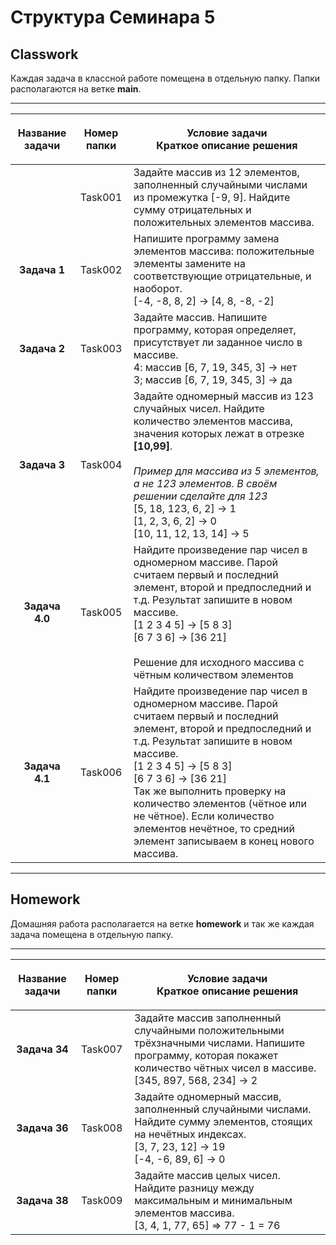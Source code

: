 # Структура Семинара 5

## Classwork

Каждая задача в классной работе помещена в отдельную папку. Папки располагаются на ветке **main**.

---

|**Название задачи**|**Номер папки**|<p align="center">**Условие задачи<br/>Краткое описание решения**</p>|
|:-----:|:-:|:-------------------------------|
||Task001|Задайте массив из 12 элементов, заполненный случайными числами из промежутка [-9, 9]. Найдите сумму отрицательных и положительных элементов массива.|
|**Задача 1**|Task002|Напишите программу замена элементов массива: положительные элементы замените на соответствующие отрицательные, и наоборот.<br/>[-4, -8, 8, 2] -> [4, 8, -8, -2]|
|**Задача 2**|Task003|Задайте массив. Напишите программу, которая определяет, присутствует ли заданное число в массиве.<br/>4: массив [6, 7, 19, 345, 3] -> нет<br/>3; массив [6, 7, 19, 345, 3] -> да|
|**Задача 3**|Task004|Задайте одномерный массив из 123 случайных чисел. Найдите количество элементов массива, значения которых лежат в отрезке **[10,99]**.<br/><br/>*Пример для массива из 5 элементов, а не 123 элементов. В своём решении сделайте для 123*<br/>[5, 18, 123, 6, 2] -> 1<br/>[1, 2, 3, 6, 2] -> 0<br/>[10, 11, 12, 13, 14] -> 5|
|**Задача 4.0**|Task005|Найдите произведение пар чисел в одномерном массиве. Парой считаем первый и последний элемент, второй и предпоследний и т.д. Результат запишите в новом массиве.<br/>[1 2 3 4 5] -> [5 8 3]<br/>[6 7 3 6] -> [36 21]<br/><br/>Решение для исходного массива с чётным количеством элементов|
|**Задача 4.1**|Task006|Найдите произведение пар чисел в одномерном массиве. Парой считаем первый и последний элемент, второй и предпоследний и т.д. Результат запишите в новом массиве.<br/>[1 2 3 4 5] -> [5 8 3]<br/>[6 7 3 6] -> [36 21]<br/>Так же выполнить проверку на количество элементов (чётное или не чётное). Если количество элементов нечётное, то средний элемент записываем в конец нового массива.|

---

## Homework

Домашняя работа располагается на ветке **homework** и так же каждая задача помещена в отдельную папку.

---

|**Название задачи**|**Номер папки**|<p align="center">**Условие задачи<br/>Краткое описание решения**</p>|
|:-----:|:-:|:-------------------------------|
|**Задача 34**|Task007|Задайте массив заполненный случайными положительными трёхзначными числами. Напишите программу, которая покажет количество чётных чисел в массиве.<br/>[345, 897, 568, 234] -> 2|
|**Задача 36**|Task008|Задайте одномерный массив, заполненный случайными числами. Найдите сумму элементов, стоящих на нечётных индексах.<br/>[3, 7, 23, 12] -> 19<br/>[-4, -6, 89, 6] -> 0|
|**Задача 38**|Task009|Задайте массив целых чисел. Найдите разницу между максимальным и минимальным элементов массива.<br/>[3, 4, 1, 77, 65] => 77 - 1 = 76|
